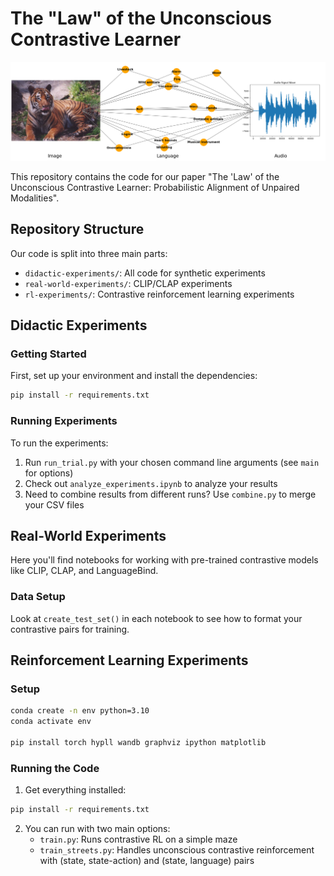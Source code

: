 # The "Law" of the Unconscious Contrastive Learner

![Unconscious Learner Overview](assets/UnconsciousLearner.png)

This repository contains the code for our paper "The 'Law' of the Unconscious Contrastive Learner: Probabilistic Alignment of Unpaired Modalities".

## Repository Structure

Our code is split into three main parts:

- `didactic-experiments/`: All code for synthetic experiments
- `real-world-experiments/`: CLIP/CLAP experiments
- `rl-experiments/`: Contrastive reinforcement learning experiments

## Didactic Experiments

### Getting Started

First, set up your environment and install the dependencies:
```bash
pip install -r requirements.txt
```

### Running Experiments

To run the experiments:
1. Run `run_trial.py` with your chosen command line arguments (see `main` for options)
2. Check out `analyze_experiments.ipynb` to analyze your results
3. Need to combine results from different runs? Use `combine.py` to merge your CSV files

## Real-World Experiments

Here you'll find notebooks for working with pre-trained contrastive models like CLIP, CLAP, and LanguageBind.

### Data Setup

Look at `create_test_set()` in each notebook to see how to format your contrastive pairs for training.

## Reinforcement Learning Experiments

### Setup

```bash
conda create -n env python=3.10
conda activate env

pip install torch hypll wandb graphviz ipython matplotlib
```

### Running the Code

1. Get everything installed:
```bash
pip install -r requirements.txt
```

2. You can run with two main options:
   - `train.py`: Runs contrastive RL on a simple maze
   - `train_streets.py`: Handles unconscious contrastive reinforcement with (state, state-action) and (state, language) pairs
